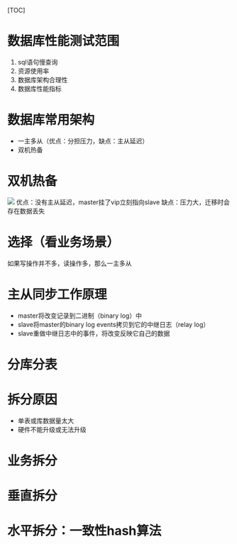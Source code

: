 [TOC]

# 数据库性能测试范围
1. sql语句慢查询
2. 资源使用率
3. 数据库架构合理性
4. 数据库性能指标

# 数据库常用架构
+ 一主多从（优点：分担压力，缺点：主从延迟）
+ 双机热备

# 双机热备
![](https://raw.githubusercontent.com/1990frog/imagebed/default/1602318700_20200228115718900_784306875.png)
优点：没有主从延迟，master挂了vip立刻指向slave
缺点：压力大，迁移时会存在数据丢失

# 选择（看业务场景）
如果写操作并不多，读操作多，那么一主多从

# 主从同步工作原理
+ master将改变记录到二进制（binary log）中
+ slave将master的binary log events拷贝到它的中继日志（relay log）
+ slave重做中继日志中的事件，将改变反映它自己的数据

# 分库分表

# 拆分原因
+ 单表或库数据量太大
+ 硬件不能升级或无法升级

# 业务拆分
# 垂直拆分
# 水平拆分：一致性hash算法
